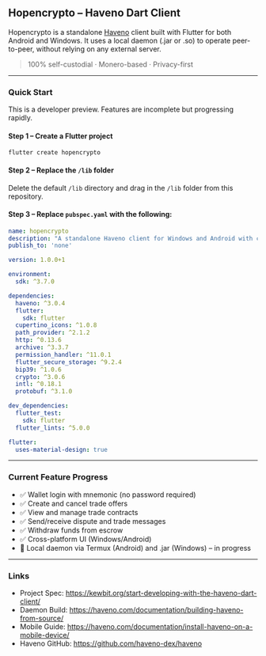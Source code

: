 ## Hopencrypto – Haveno Dart Client

Hopencrypto is a standalone [Haveno](https://haveno.exchange) client built with Flutter for both Android and Windows. It uses a local daemon (.jar or .so) to operate peer-to-peer, without relying on any external server.

> 100% self-custodial · Monero-based · Privacy-first

---

### Quick Start

This is a developer preview. Features are incomplete but progressing rapidly.

#### Step 1 – Create a Flutter project

```
flutter create hopencrypto
```

#### Step 2 – Replace the `/lib` folder

Delete the default `/lib` directory and drag in the `/lib` folder from this repository.

#### Step 3 – Replace `pubspec.yaml` with the following:

```yaml
name: hopencrypto
description: "A standalone Haveno client for Windows and Android with cross-device compatibility."
publish_to: 'none'

version: 1.0.0+1

environment:
  sdk: ^3.7.0

dependencies:
  haveno: ^3.0.4
  flutter:
    sdk: flutter
  cupertino_icons: ^1.0.8
  path_provider: ^2.1.2
  http: ^0.13.6
  archive: ^3.3.7
  permission_handler: ^11.0.1
  flutter_secure_storage: ^9.2.4
  bip39: ^1.0.6
  crypto: ^3.0.6
  intl: ^0.18.1
  protobuf: ^3.1.0

dev_dependencies:
  flutter_test:
    sdk: flutter
  flutter_lints: ^5.0.0

flutter:
  uses-material-design: true
```

---

### Current Feature Progress

- ✅ Wallet login with mnemonic (no password required)
- ✅ Create and cancel trade offers
- ✅ View and manage trade contracts
- ✅ Send/receive dispute and trade messages
- ✅ Withdraw funds from escrow
- ✅ Cross-platform UI (Windows/Android)
- 🔄 Local daemon via Termux (Android) and .jar (Windows) – in progress

---

### Links

- Project Spec: https://kewbit.org/start-developing-with-the-haveno-dart-client/
- Daemon Build: https://haveno.com/documentation/building-haveno-from-source/
- Mobile Guide: https://haveno.com/documentation/install-haveno-on-a-mobile-device/
- Haveno GitHub: https://github.com/haveno-dex/haveno
